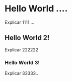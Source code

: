 # Hello World ....
Explicar 1111 ...

## Hello World 2!
Explicar 222222

### Hello World 3!
Explicar 33333..